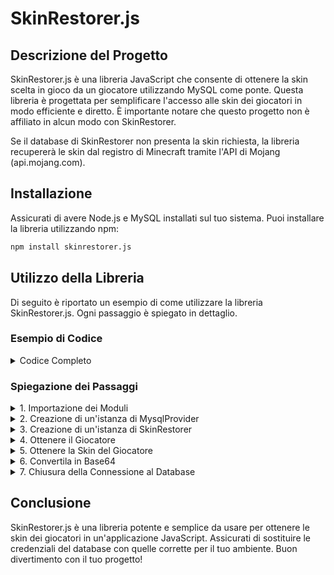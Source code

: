 # SkinRestorer.js

## Descrizione del Progetto

SkinRestorer.js è una libreria JavaScript che consente di ottenere la skin scelta in gioco da un giocatore utilizzando MySQL come ponte. Questa libreria è progettata per semplificare l'accesso alle skin dei giocatori in modo efficiente e diretto. È importante notare che questo progetto non è affiliato in alcun modo con SkinRestorer.

Se il database di SkinRestorer non presenta la skin richiesta, la libreria recupererà le skin dal registro di Minecraft tramite l'API di Mojang (api.mojang.com).

## Installazione

Assicurati di avere Node.js e MySQL installati sul tuo sistema. Puoi installare la libreria utilizzando npm:

```bash
npm install skinrestorer.js
```

## Utilizzo della Libreria

Di seguito è riportato un esempio di come utilizzare la libreria SkinRestorer.js. Ogni passaggio è spiegato in dettaglio.

### Esempio di Codice

<details>
<summary>Codice Completo</summary>

```javascript
// @ts-ignore
import { MysqlProvider } from './MysqlProvider';  // Importa il provider MySQL
// Nota: il nome del file deve corrispondere esattamente
import SkinRestorer from './SkinRestorer';
import Player from './Player';

async function main() {
    // Crea un'istanza di MysqlProvider con le credenziali del tuo database
    const provider = new MysqlProvider({
        host: 'your-ip',
        port: 3306,
        user: 'your-user',
        password: 'your-password',
        database: 'your-database',
    });

    // Crea un'istanza di SkinRestorer utilizzando il provider MySQL
    const sk = new SkinRestorer(provider);

    try {
        // Ottieni il giocatore dal database
        const player = await sk.getPlayer('Madacaos');

        // Ottieni la skin del giocatore
        const skin = await player.getSkin();

        // Se la skin esiste, conservala in formato Base64
        if (skin) {
            console.log(await Player.toBase64(skin));
        }
    } finally {
        // Chiudi la connessione al database
        await provider.close();
    }
}

main().catch(console.error);
```

</details>

### Spiegazione dei Passaggi

<details>
<summary>1. Importazione dei Moduli</summary>

Iniziamo importando i moduli necessari:

```javascript
// @ts-ignore
import { MysqlProvider } from './MysqlProvider';  // Importa il provider MySQL
import SkinRestorer from './SkinRestorer'; // Importa la libreria SkinRestorer
import Player from './Player'; // Importa la classe Player
```

Questi moduli ci permettono di gestire la connessione a MySQL e di utilizzare le funzionalità della libreria SkinRestorer.

</details>

<details>
<summary>2. Creazione di un'istanza di MysqlProvider</summary>

```javascript
const provider = new MysqlProvider({
    host: 'your-ip',
    port: 3306,
    user: 'your-user',
    password: 'your-password',
    database: 'your-database',
});
```

In questo passaggio, creiamo un'istanza di `MysqlProvider`, specificando le credenziali necessarie per connettersi al database MySQL. Sostituisci `'your-ip'`, `'your-user'`, `'your-password'` e `'your-database'` con i tuoi dati reali.

</details>

<details>
<summary>3. Creazione di un'istanza di SkinRestorer</summary>

```javascript
const sk = new SkinRestorer(provider);
```

Qui, inizializziamo `SkinRestorer` passando l'istanza di `MysqlProvider` che abbiamo creato. Questo ci permetterà di interagire con il database per recuperare le informazioni sulla skin del giocatore.

</details>

<details>
<summary>4. Ottenere il Giocatore</summary>

```javascript
const player = await sk.getPlayer('Madacaos');
```

Utilizziamo il metodo `getPlayer` per ottenere le informazioni del giocatore specificato (in questo caso, 'Madacaos'). Questo metodo restituisce un'istanza della classe `Player`.

</details>

<details>
<summary>5. Ottenere la Skin del Giocatore</summary>

```javascript
const skin = await player.getSkin();
```

Qui, chiamiamo il metodo `getSkin` sull'istanza del giocatore per ottenere la skin associata a quel giocatore. Se la skin è disponibile nel database di SkinRestorer, verrà restituita.

</details>

<details>
<summary>6. Convertila in Base64</summary>

```javascript
if (skin) {
    console.log(await Player.toBase64(skin));
}
```

Se la skin è presente, la convertiamo in formato Base64 utilizzando il metodo `toBase64` della classe `Player` e la stampiamo sulla console.

</details>

<details>
<summary>7. Chiusura della Connessione al Database</summary>

```javascript
await provider.close();
```

Infine, chiudiamo la connessione al database per liberare le risorse.

</details>

## Conclusione

SkinRestorer.js è una libreria potente e semplice da usare per ottenere le skin dei giocatori in un'applicazione JavaScript. Assicurati di sostituire le credenziali del database con quelle corrette per il tuo ambiente. Buon divertimento con il tuo progetto!
